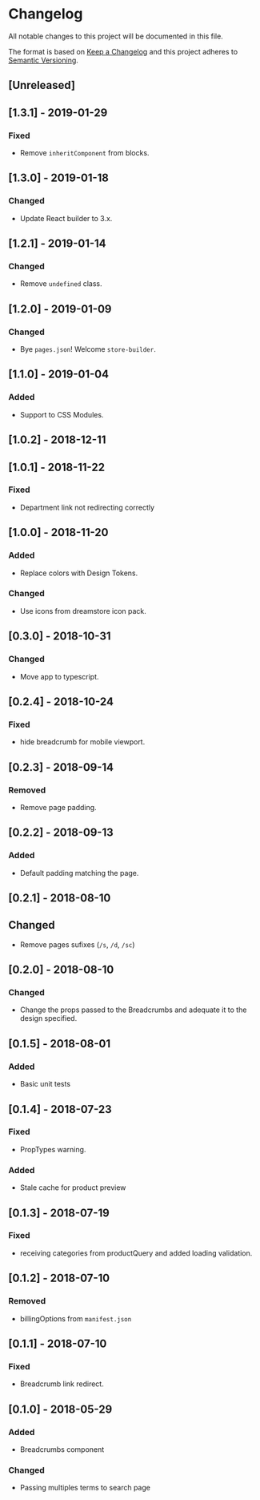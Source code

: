 # Changelog

All notable changes to this project will be documented in this file.

The format is based on [Keep a Changelog](http://keepachangelog.com/en/1.0.0/)
and this project adheres to [Semantic Versioning](http://semver.org/spec/v2.0.0.html).

## [Unreleased]

## [1.3.1] - 2019-01-29
### Fixed
- Remove `inheritComponent` from blocks.

## [1.3.0] - 2019-01-18
### Changed
- Update React builder to 3.x.

## [1.2.1] - 2019-01-14
### Changed
- Remove `undefined` class.

## [1.2.0] - 2019-01-09
### Changed
- Bye `pages.json`! Welcome `store-builder`.

## [1.1.0] - 2019-01-04
### Added
- Support to CSS Modules.

## [1.0.2] - 2018-12-11

## [1.0.1] - 2018-11-22
### Fixed
- Department link not redirecting correctly

## [1.0.0] - 2018-11-20
### Added
- Replace colors with Design Tokens.

### Changed
- Use icons from dreamstore icon pack.

## [0.3.0] - 2018-10-31
### Changed
- Move app to typescript.

## [0.2.4] - 2018-10-24
### Fixed
- hide breadcrumb for mobile viewport.

## [0.2.3] - 2018-09-14
### Removed
- Remove page padding.

## [0.2.2] - 2018-09-13
### Added
- Default padding matching the page.

## [0.2.1] - 2018-08-10
## Changed
- Remove pages sufixes (`/s`, `/d`, `/sc`)

## [0.2.0] - 2018-08-10
### Changed
- Change the props passed to the Breadcrumbs and adequate it to the design specified.

## [0.1.5] - 2018-08-01
### Added
- Basic unit tests

## [0.1.4] - 2018-07-23
### Fixed
- PropTypes warning.

### Added
- Stale cache for product preview

## [0.1.3] - 2018-07-19
### Fixed
- receiving categories from productQuery and added loading validation.

## [0.1.2] - 2018-07-10
### Removed
- billingOptions from `manifest.json`

## [0.1.1] - 2018-07-10
### Fixed
- Breadcrumb link redirect.

## [0.1.0] - 2018-05-29
### Added
- Breadcrumbs component

### Changed
- Passing multiples terms to search page
